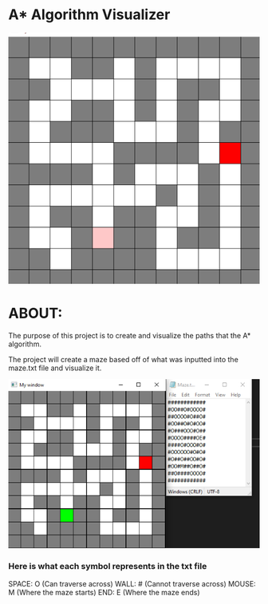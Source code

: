# A* Algorithm Visualizer

![GIF of A* algorithm finding exit in maze](images/A_Star_Algorithm.gif)

# ABOUT:

The purpose of this project is to create and visualize the paths that the A* algorithm.

The project will create a maze based off of what was inputted into the maze.txt file and visualize it.

![txt file creating a maze](images/mazeprogram.png)


### Here is what each symbol represents in the txt file

SPACE:  O	(Can traverse across)
WALL:   #	(Cannot traverse across)
MOUSE:  M	(Where the maze starts)
END:    E	(Where the maze ends)